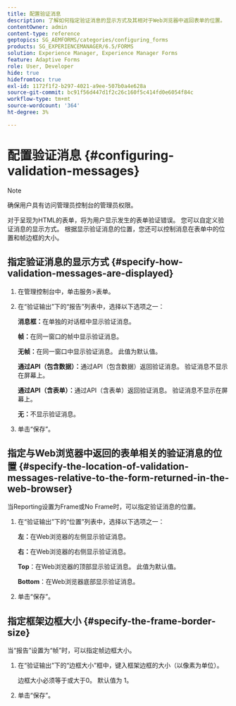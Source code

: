 ```yaml
---
title: 配置验证消息
description: 了解如何指定验证消息的显示方式及其相对于Web浏览器中返回表单的位置。
contentOwner: admin
content-type: reference
geptopics: SG_AEMFORMS/categories/configuring_forms
products: SG_EXPERIENCEMANAGER/6.5/FORMS
solution: Experience Manager, Experience Manager Forms
feature: Adaptive Forms
role: User, Developer
hide: true
hidefromtoc: true
exl-id: 1172f1f2-b297-4021-a9ee-507b0a4e628a
source-git-commit: bc91f56d447d1f2c26c160f5c414fd0e6054f84c
workflow-type: tm+mt
source-wordcount: '364'
ht-degree: 3%

---
```


# 配置验证消息 {#configuring-validation-messages}

>[!NOTE]
> 
> 确保用户具有访问管理员控制台的管理员权限。

对于呈现为HTML的表单，将为用户显示发生的表单验证错误。 您可以自定义验证消息的显示方式。 根据显示验证消息的位置，您还可以控制消息在表单中的位置和帧边框的大小。

## 指定验证消息的显示方式 {#specify-how-validation-messages-are-displayed}

1. 在管理控制台中，单击服务>表单。
1. 在“验证输出”下的“报告”列表中，选择以下选项之一：

   **消息框：**&#x200B;在单独的对话框中显示验证消息。

   **帧：**&#x200B;在同一窗口的帧中显示验证消息。

   **无帧：**&#x200B;在同一窗口中显示验证消息。 此值为默认值。

   **通过API（包含数据）：**&#x200B;通过API（包含数据）返回验证消息。 验证消息不显示在屏幕上。

   **通过API（含表单）：**&#x200B;通过API（含表单）返回验证消息。 验证消息不显示在屏幕上。

   **无：**&#x200B;不显示验证消息。

1. 单击“保存”。

## 指定与Web浏览器中返回的表单相关的验证消息的位置 {#specify-the-location-of-validation-messages-relative-to-the-form-returned-in-the-web-browser}

当Reporting设置为Frame或No Frame时，可以指定验证消息的位置。

1. 在“验证输出”下的“位置”列表中，选择以下选项之一：

   **左：**&#x200B;在Web浏览器的左侧显示验证消息。

   **右：**&#x200B;在Web浏览器的右侧显示验证消息。

   **Top**：在Web浏览器的顶部显示验证消息。 此值为默认值。

   **Bottom**：在Web浏览器底部显示验证消息。

1. 单击“保存”。

## 指定框架边框大小 {#specify-the-frame-border-size}

当“报告”设置为“帧”时，可以指定帧边框大小。

1. 在“验证输出”下的“边框大小”框中，键入框架边框的大小（以像素为单位）。

   边框大小必须等于或大于0。 默认值为 1。

1. 单击“保存”。
